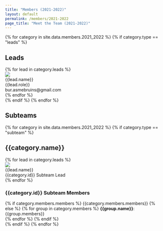```yaml
---
title: "Members (2021-2022)"
layout: default
permalink: /members/2021-2022
page_title: "Meet the Team (2021-2022)"
---
```


<div class="bur-wide-container bur-members" markdown="0">
  <section>
    {% for category in site.data.members.2021_2022 %}
        {% if category.type == "leads" %}
        <div class="row bur-subteam-row justify-content-center align-items-center">
            <h1>Leads</h1>
            {% for lead in category.leads %}
            <div class="col bur-profile">
                <img class="bur-lead-image" src="{{site.base_url}}/{% if lead.photo %}{{lead.photo}}{% else %}assets/images/members/blank_profile.jpg{% endif %}">
                <div class="bur-lead-description">
                <div class="bur-lead-name">{{lead.name}}</div>
                <div class="bur-profile-role">{{lead.role}}</div>
                <div>bur.asmebruins@gmail.com</div>
                </div>
            </div>
            {% endfor %}
        </div>
        {% endif %}
    {% endfor %}
  </section>

  <section>
    <div class="row bur-subteam-row">
        <h1>Subteams</h1>
    </div>
    {% for category in site.data.members.2021_2022 %}
        {% if category.type == "subteam" %}
        <div class="row bur-subteam-row">
            <h2>{{category.name}}</h2>
            <div class="row">
                {% for lead in category.leads %}
                <div class="col-xl-4 bur-profile">
                    <img class="bur-profile-image" src="{{site.base_url}}/{% if lead.photo %}{{lead.photo}}{% else %}assets/images/members/blank_profile.jpg{% endif %}">
                    <div class="bur-lead-description">
                        <div class="bur-subteam-lead-name">{{lead.name}}</div>
                        <div class="bur-profile-role">{{category.id}} Subteam Lead</div>
                    </div>      
                </div>
                {% endfor %}
                <div class="col">
                    <h3>{{category.id}} Subteam Members</h3>
                    <div class="bur-subteam-members">
                        {% if category.members.members %}
                            {{category.members.members}}
                        {% else %}
                            {% for group in category.members %}
                                <b>{{group.name}}</b>: {{group.members}}<br/>
                            {% endfor %}                
                        {% endif %}
                    </div>
                </div>
            </div>
        </div>
        {% endif %}
    {% endfor %}
  </section>

</div>
